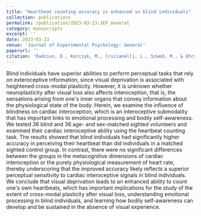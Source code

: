 ```yaml
---
title: "Heartbeat counting accuracy is enhanced in blind individuals"
collection: publications
permalink: /publication/2023-03-23-JEP_General
category: manuscripts
excerpt: ''
date: 2023-03-23
venue: 'Journal of Experimental Psychology: General'
paperurl: ''
citation: 'Radziun, D., Korczyk, M., Crucianelli, L., Szwed, M., & Ehrsson, H. H. (2023). &quot;Heartbeat counting accuracy is enhanced in blind individuals.&quot; <i>J.Exp.Psychol.Gen.</i>. 152(7).'
---
```


Blind individuals have superior abilities to perform perceptual tasks that rely on exteroceptive information, since visual deprivation is associated with heightened cross-modal plasticity. However, it is unknown whether neuroplasticity after visual loss also affects interoception, that is, the sensations arising from one's inner organs that convey information about the physiological state of the body. Herein, we examine the influence of blindness on cardiac interoception, which is an interoceptive submodality that has important links to emotional processing and bodily self-awareness. We tested 36 blind and 36 age- and sex-matched sighted volunteers and examined their cardiac interoceptive ability using the heartbeat counting task. The results showed that blind individuals had significantly higher accuracy in perceiving their heartbeat than did individuals in a matched sighted control group. In contrast, there were no significant differences between the groups in the metacognitive dimensions of cardiac interoception or the purely physiological measurement of heart rate, thereby underscoring that the improved accuracy likely reflects a superior perceptual sensitivity to cardiac interoceptive signals in blind individuals. We conclude that visual deprivation leads to an enhanced ability to count one's own heartbeats, which has important implications for the study of the extent of cross-modal plasticity after visual loss, understanding emotional processing in blind individuals, and learning how bodily self-awareness can develop and be sustained in the absence of visual experience.